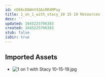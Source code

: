 ```yaml
---
id: nO66cD6WnY43AiRRXMPuy
title: 1_on_1_with_stacy_10 15 19 Resources
desc: ''
updated: 1645225706383
created: 1645225706383
stub: false
isDir: true
---
```

## Imported Assets
- ![1 on 1 with Stacy 10-15-19.jpg](/assets/1-on-1-with-stacy-10-15-19.jpg)
